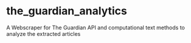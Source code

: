 # the_guardian_analytics
A Webscraper for The Guardian API and computational text methods to analyze the extracted articles
